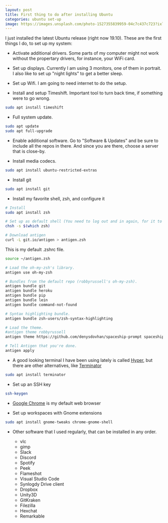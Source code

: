 ```yaml
---
layout: post
title: First thing to do after installing Ubuntu
categories: ubuntu set-up
image: https://images.unsplash.com/photo-1527355839959-04c7c437c723?ixlib=rb-0.3.5&ixid=eyJhcHBfaWQiOjEyMDd9&s=e726c0089874533e149913145571d8c0&auto=format&fit=crop&w=1953&q=80
---
```


I just installed the latest Ubuntu release (right now 19.10). These are the first things I do, to set up my system:

* Activate additional drivers. Some parts of my computer might not work without the propertary drivers, for instance, your WiFi card.

* Set up displays. Currently I am using 3 monitors, one of them in portrait. I also like to set up "night lights" to get a better sleep.

* Set up Wifi. I am going to need internet to do the setup.

* Install and setup Timeshift. Important tool to turn back time, if something were to go wrong.

```bash
sudo apt install timeshift
```

* Full system update.

```bash
sudo apt update
sudo apt full-upgrade
```

* Enable additional software. Go to "Software & Updates" and be sure to include all the repos in there. And since you are there, choose a server that is close-by.

* Install media codecs.

```bash
sudo apt install ubuntu-restricted-extras
```

* Install git

```bash
sudo apt install git
```

* Install my favorite shell, zsh, and configure it

```bash
# Install
sudo apt install zsh

# Set up as default shell (You need to log out and in again, for it to work)
chsh -s $(which zsh)

# Download antigen
curl -L git.io/antigen > antigen.zsh
```

This is my default .zshrc file.

```bash
source ~/antigen.zsh

# Load the oh-my-zsh's library.
antigen use oh-my-zsh

# Bundles from the default repo (robbyrussell's oh-my-zsh).
antigen bundle git
antigen bundle heroku
antigen bundle pip
antigen bundle lein
antigen bundle command-not-found

# Syntax highlighting bundle.
antigen bundle zsh-users/zsh-syntax-highlighting

# Load the theme.
#antigen theme robbyrussell
antigen theme https://github.com/denysdovhan/spaceship-prompt spaceship

# Tell Antigen that you're done.
antigen apply
```

* A good looking terminal I have been using lately is called [Hyper](https://hyper.is), but there are other alternatives, like [Terminator](https://gnometerminator.blogspot.com/p/introduction.html)

```bash
sudo apt install terminator
```

* Set up an SSH key

```bash
ssh-keygen
```

* [Google Chrome](https://www.google.com/chrome/) is my default web browser

* Set up workspaces with Gnome extensions

```bash
sudo apt install gnome-tweaks chrome-gnome-shell
```

* Other software that I used regularly, that can be installed in any order.

    * vlc
    * gimp
    * Slack
    * Discord
    * Spotify
    * Peek
    * Flameshot
    * Visual Studio Code
    * Synlogdy Drive client
    * Dropbox
    * Unity3D
    * GitKraken
    * Filezilla
    * Hexchat
    * Remarkable